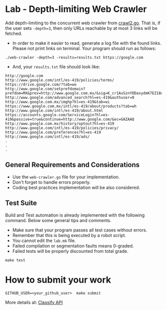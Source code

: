 Lab - Depth-limiting Web Crawler
================================

Add depth-limiting to the concurrent web crawler from [crawl2.go](https://github.com/CodersSquad/hello-gophers/blob/master/src/crawl2.go).
That is, if the user sets `-depth=3`, then only URLs reachable by at most 3 links will be fetched.

- In order to make it easier to read, generate a log file with the found links. Please not print links on terminal. Your program should run as follows:

```
./web-crawler -depth=3 -results=results.txt https://google.com
```

- And, your `results.txt` file should look like:

```
http://google.com
http://www.google.com/intl/es-419/policies/terms/
https://drive.google.com/?tab=wo
http://www.google.com/setprefdomain?prefdom=MX&prev=http://www.google.com.mx/&sig=K_cr1AuSznYODaxydmK7EZ18czXcc%3D
http://www.google.com/advanced_search?hl=es-419&authuser=0
http://www.google.com.mx/imghp?hl=es-419&tab=wi
https://www.google.com.mx/intl/es-419/about/products?tab=wh
http://www.google.com/intl/es-419/about.html
https://accounts.google.com/ServiceLogin?hl=es-419&passive=true&continue=http://www.google.com/&ec=GAZAAQ
http://www.google.com.mx/history/optout?hl=es-419
http://www.google.com/intl/es-419/policies/privacy/
http://www.google.com/preferences?hl=es-419
http://www.google.com/intl/es-419/ads/
.
.
.
```


General Requirements and Considerations
---------------------------------------
- Use the `web-crawler.go` file for your implementation.
- Don't forget to handle errors properly.
- Coding best practices implementation will be also considered.


Test Suite
----------
Build and Test automation is already implemented with the following command. Below some general tips and comments.

- Make sure that your program passes all test cases without errors.
- Remember that this is being executed by a robot script.
- You cannot edit the `lab.mk` file.
- Failed compilation or segmentation faults means 0-graded.
- Failed tests will be properly discounted from total grade.

```
make test
```


How to submit your work
=======================
```
GITHUB_USER=<your_github_user>  make submit
```
More details at: [Classify API](../../classify.md)
